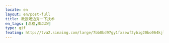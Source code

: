 ```yaml
---
locate: en
layout: en/post-full
title: 教授场边秀一下技术
en_tags: [温格,脚后跟]
type: gif
featimg: http://tva2.sinaimg.com/large/7bb8bd97gy1fxzewf2ybig20bo064kjl.gif
---
```


